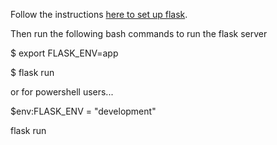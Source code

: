 Follow the instructions [here to set up flask](https://flask.palletsprojects.com/en/2.0.x/installation/).


Then run the following bash commands to run the flask server

$ export FLASK_ENV=app

$ flask run


or for powershell users...

$env:FLASK_ENV = "development"

flask run
